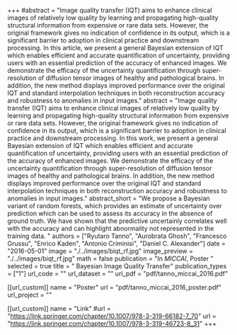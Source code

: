 +++
#abstract = "Image quality transfer (IQT) aims to enhance clinical images of relatively low quality by learning and propagating high-quality structural information from expensive or rare data sets. However, the original framework gives no indication of confidence in its output, which is a significant barrier to adoption in clinical practice and downstream processing. In this article, we present a general Bayesian extension of IQT which enables efficient and accurate quantification of uncertainty, providing users with an essential prediction of the accuracy of enhanced images. We demonstrate the efficacy of the uncertainty quantification through super-resolution of diffusion tensor images of healthy and pathological brains. In addition, the new method displays improved performance over the original IQT and standard interpolation techniques in both reconstruction accuracy and robustness to anomalies in input images."
abstract = "Image quality transfer (IQT) aims to enhance clinical images of relatively low quality by learning and propagating high-quality structural information from expensive or rare data sets. However, the original framework gives no indication of confidence in its output, which is a significant barrier to adoption in clinical practice and downstream processing. In this work, we present a general Bayesian extension of IQT which enables efficient and accurate quantification of uncertainty, providing users with an essential prediction of the accuracy of enhanced images. We demonstrate the efficacy of the uncertainty quantification through super-resolution of diffusion tensor images of healthy and pathological brains. In addition, the new method displays improved performance over the original IQT and standard interpolation techniques in both reconstruction accuracy and robustness to anomalies in input images."
abstract_short = "We propose a Bayesian variant of random forests, which provides an estimate of uncertainty over prediction which can be used to assess its accuracy in the absence of ground truth. We have shown that the predictive uncertainly correlates well with the accuracy and can highlight abnormality not represented in the training data. "
authors = ["Ryutaro Tanno", "Aurobrata Ghosh", "Francesco Grussu", "Enrico Kaden", "Antonio Criminisi", "Daniel C. Alexander"]
date = "2016-05-01"
image = "./../images/biqt_rf.jpg"
image_preview = "./../images/biqt_rf.jpg"
math = false
publication = "In *MICCAI*, Poster "
selected = true
title = " Bayesian Image Quality Transfer"
publication_types = ["1"]
url_code = ""
url_dataset = ""
url_pdf = "pdf/tanno_miccai_2016.pdf"

[[url_custom]]
name = "Poster"
url = "pdf/tanno_miccai_2016_poster.pdf"
url_project = ""

[[url_custom]]
name = "Link"
#url = "https://link.springer.com/chapter/10.1007/978-3-319-66182-7_70"
url = "https://link.springer.com/chapter/10.1007/978-3-319-46723-8_31"
+++



